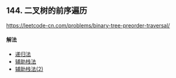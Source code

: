 ## 144. 二叉树的前序遍历

https://leetcode-cn.com/problems/binary-tree-preorder-traversal/


#### 解法  

* [递归法](_1.py)
* [辅助栈法](_2.py)
* [辅助栈法(2)](_3.py)



